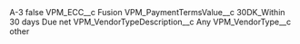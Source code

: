 <?xml version="1.0" encoding="UTF-8"?>
<CustomMetadata xmlns="http://soap.sforce.com/2006/04/metadata" xmlns:xsi="http://www.w3.org/2001/XMLSchema-instance" xmlns:xsd="http://www.w3.org/2001/XMLSchema">
    <label>A-3</label>
    <protected>false</protected>
    <values>
        <field>VPM_ECC__c</field>
        <value xsi:type="xsd:string">Fusion</value>
    </values>
    <values>
        <field>VPM_PaymentTermsValue__c</field>
        <value xsi:type="xsd:string">30DK_Within 30 days Due net</value>
    </values>
    <values>
        <field>VPM_VendorTypeDescription__c</field>
        <value xsi:type="xsd:string">Any</value>
    </values>
    <values>
        <field>VPM_VendorType__c</field>
        <value xsi:type="xsd:string">other</value>
    </values>
</CustomMetadata>
